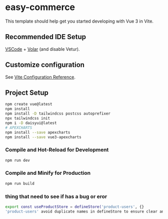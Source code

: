 # easy-commerce

This template should help get you started developing with Vue 3 in Vite.

## Recommended IDE Setup

[VSCode](https://code.visualstudio.com/) + [Volar](https://marketplace.visualstudio.com/items?itemName=Vue.volar) (and disable Vetur).

## Customize configuration

See [Vite Configuration Reference](https://vitejs.dev/config/).

## Project Setup

```sh
npm create vue@latest
npm install
npm install -D tailwindcss postcss autoprefixer
npx tailwindcss init
npm i -D daisyui@latest
# APEXCHARTS  
npm install --save apexcharts
npm install --save vue3-apexcharts  
```

### Compile and Hot-Reload for Development

```sh
npm run dev
```

### Compile and Minify for Production

```sh
npm run build
```

### thing that need to see if has a bug or eror
```sh
export const useProductStore = defineStore('product-users', {} 
'product-users' avoid duplicate names in defineStore to ensure clear and maintainable code.
```
